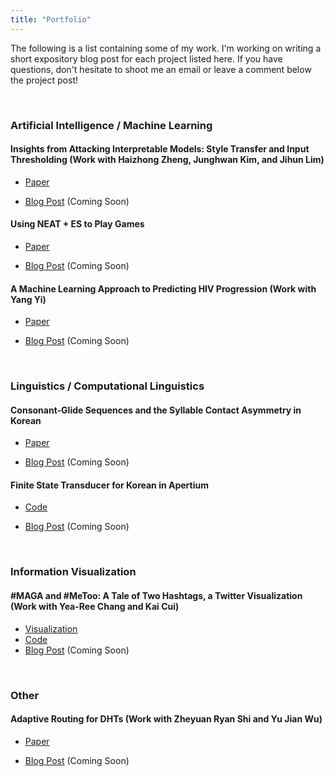 ```yaml
---
title: "Portfolio"
---
```


The following is a list containing some of my work. 
I'm working on writing a short expository blog post for each project listed here.
If you have questions, don't hesitate to shoot me an email or leave a comment below the project post!

<!---
# TODO
* Make a post for each work explaining the project and its contribution.
* Make the code accessible.
-->

&nbsp;
### Artificial Intelligence / Machine Learning

#### Insights from Attacking Interpretable Models: Style Transfer and Input Thresholding (Work with Haizhong Zheng, Junghwan Kim, and Jihun Lim) 

- [Paper](https://mindojune.github.io/files/eecs598_012_project.pdf)

- [Blog Post](https://mindojune.github.io/2019/08/05/01ADV.html) (Coming Soon)
&nbsp;
#### Using NEAT + ES to Play Games

- [Paper](https://mindojune.github.io/files/cs81.pdf)

- [Blog Post](https://mindojune.github.io/2019/08/05/02NEAT+ES.html) (Coming Soon)
&nbsp;
#### A Machine Learning Approach to Predicting HIV Progression (Work with Yang Yi) 

- [Paper](https://mindojune.github.io/files/cs68.pdf)

- [Blog Post](https://mindojune.github.io/2019/08/05/03ML_HIV.html) (Coming Soon)

&nbsp;


### Linguistics / Computational Linguistics

#### Consonant-Glide Sequences and the Syllable Contact Asymmetry in Korean

- [Paper](https://mindojune.github.io/files/ling85.pdf)

- [Blog Post](https://mindojune.github.io/2019/08/05/04PHON.html) (Coming Soon)
&nbsp;
#### Finite State Transducer for Korean in Apertium

- [Code](https://gckor-transducer)

- [Blog Post](https://mindojune.github.io/2019/08/05/05FST.html) (Coming Soon)

&nbsp;

### Information Visualization

#### #MAGA and #MeToo: A Tale of Two Hashtags, a Twitter Visualization (Work with Yea-Ree Chang and Kai Cui)

- [Visualization](https://cyearee.github.io/twitter_visualization/index.html)
- [Code](https://gctwitter_visualization)
- [Blog Post](https://mindojune.github.io/2019/08/05/06VIZ.html) (Coming Soon)

&nbsp;
### Other

#### Adaptive Routing for DHTs (Work with Zheyuan Ryan Shi and Yu Jian Wu) 

- [Paper](https://mindojune.github.io/files/cs87_project.pdf)

- [Blog Post](https://mindojune.github.io/2019/08/05/07DHT.html) (Coming Soon)
<!---
Should I include every work that's appropriate in length and quality, without considering its relevance?
-->
